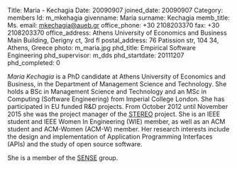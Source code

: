 Title: Maria - Kechagia
Date: 20090907
joined_date: 20090907
Category: members 
Id: m_mkehagia
givenname: Maria
surname: Kechagia
memb_title: Ms.
email: mkechagia@aueb.gr
office_phone: +30 2108203370
fax: +30 2108203370
office_address: Athens University of Economics and Business Main Building, Derigny ct, 3rd fl 
postal_address: 76 Patission str, 104 34, Athens, Greece 
photo: m_maria.jpg
phd_title: Empirical Software Engineering
phd_supervisor: m_dds
phd_startdate: 20111207
phd_completed: 0

_Maria Kechagia_ is a PhD candidate at Athens University of Economics and Business, in the Department of Management Science and Technology. She holds a BSc in Management Science and Technology and an MSc in Computing (Software Engineering) from Imperial College London. She has participated in EU funded R&D projects. From October 2012 until November 2015 she was the project manager of the [STEREO](../projects/p_stereo.html) project. She is an IEEE student and IEEE Women In Engineering (WIE) member, as well as an ACM student and ACM-Women (ACM-W) member. Her research interests include the design and implementation of Application Programming Interfaces (APIs) and the study of open source software.

She is a member of the [SENSE](../groups/g_sense-details.html) group.